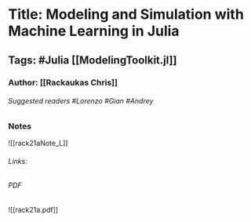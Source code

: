 # Title:  Modeling and Simulation with Machine Learning in Julia
## Tags: #Julia [[ModelingToolkit.jl]]
### Author: [[Rackaukas Chris]]
###### Suggested readers #Lorenzo #Gian #Andrey
### Notes
![[rack21aNote_L]]
###### Links: 
###### PDF
![[rack21a.pdf]]